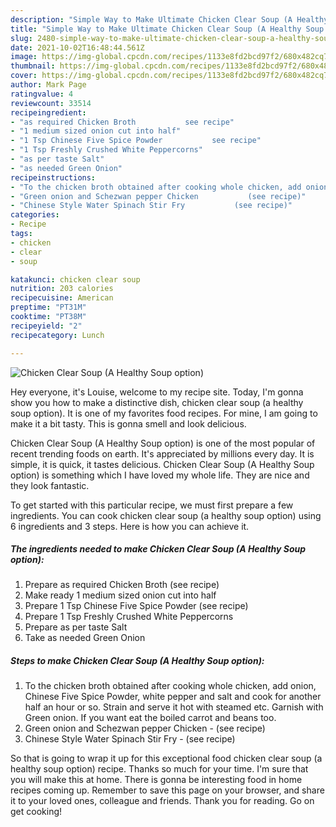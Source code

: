 ```yaml
---
description: "Simple Way to Make Ultimate Chicken Clear Soup (A Healthy Soup option)"
title: "Simple Way to Make Ultimate Chicken Clear Soup (A Healthy Soup option)"
slug: 2480-simple-way-to-make-ultimate-chicken-clear-soup-a-healthy-soup-option
date: 2021-10-02T16:48:44.561Z
image: https://img-global.cpcdn.com/recipes/1133e8fd2bcd97f2/680x482cq70/chicken-clear-soup-a-healthy-soup-option-recipe-main-photo.jpg
thumbnail: https://img-global.cpcdn.com/recipes/1133e8fd2bcd97f2/680x482cq70/chicken-clear-soup-a-healthy-soup-option-recipe-main-photo.jpg
cover: https://img-global.cpcdn.com/recipes/1133e8fd2bcd97f2/680x482cq70/chicken-clear-soup-a-healthy-soup-option-recipe-main-photo.jpg
author: Mark Page
ratingvalue: 4
reviewcount: 33514
recipeingredient:
- "as required Chicken Broth           see recipe"
- "1 medium sized onion cut into half"
- "1 Tsp Chinese Five Spice Powder           see recipe"
- "1 Tsp Freshly Crushed White Peppercorns"
- "as per taste Salt"
- "as needed Green Onion"
recipeinstructions:
- "To the chicken broth obtained after cooking whole chicken, add onion, Chinese Five Spice Powder, white pepper and salt and cook for another half an hour or so. Strain and serve it hot with steamed etc. Garnish with Green onion. If you want eat the boiled carrot and beans too."
- "Green onion and Schezwan pepper Chicken           (see recipe)"
- "Chinese Style Water Spinach Stir Fry           (see recipe)"
categories:
- Recipe
tags:
- chicken
- clear
- soup

katakunci: chicken clear soup 
nutrition: 203 calories
recipecuisine: American
preptime: "PT31M"
cooktime: "PT38M"
recipeyield: "2"
recipecategory: Lunch

---
```



![Chicken Clear Soup (A Healthy Soup option)](https://img-global.cpcdn.com/recipes/1133e8fd2bcd97f2/680x482cq70/chicken-clear-soup-a-healthy-soup-option-recipe-main-photo.jpg)

Hey everyone, it's Louise, welcome to my recipe site. Today, I'm gonna show you how to make a distinctive dish, chicken clear soup (a healthy soup option). It is one of my favorites food recipes. For mine, I am going to make it a bit tasty. This is gonna smell and look delicious.



Chicken Clear Soup (A Healthy Soup option) is one of the most popular of recent trending foods on earth. It's appreciated by millions every day. It is simple, it is quick, it tastes delicious. Chicken Clear Soup (A Healthy Soup option) is something which I have loved my whole life. They are nice and they look fantastic.


To get started with this particular recipe, we must first prepare a few ingredients. You can cook chicken clear soup (a healthy soup option) using 6 ingredients and 3 steps. Here is how you can achieve it.

<!--inarticleads1-->

##### The ingredients needed to make Chicken Clear Soup (A Healthy Soup option):

1. Prepare as required Chicken Broth           (see recipe)
1. Make ready 1 medium sized onion cut into half
1. Prepare 1 Tsp Chinese Five Spice Powder           (see recipe)
1. Prepare 1 Tsp Freshly Crushed White Peppercorns
1. Prepare as per taste Salt
1. Take as needed Green Onion




<!--inarticleads2-->

##### Steps to make Chicken Clear Soup (A Healthy Soup option):

1. To the chicken broth obtained after cooking whole chicken, add onion, Chinese Five Spice Powder, white pepper and salt and cook for another half an hour or so. Strain and serve it hot with steamed etc. Garnish with Green onion. If you want eat the boiled carrot and beans too.
1. Green onion and Schezwan pepper Chicken -           (see recipe)
1. Chinese Style Water Spinach Stir Fry -           (see recipe)




So that is going to wrap it up for this exceptional food chicken clear soup (a healthy soup option) recipe. Thanks so much for your time. I'm sure that you will make this at home. There is gonna be interesting food in home recipes coming up. Remember to save this page on your browser, and share it to your loved ones, colleague and friends. Thank you for reading. Go on get cooking!
